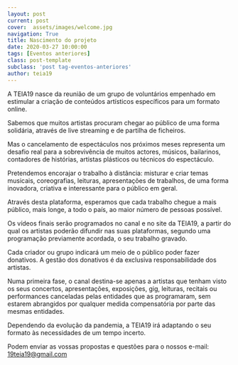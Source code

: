 ```yaml
---
layout: post
current: post
cover:  assets/images/welcome.jpg
navigation: True
title: Nascimento do projeto
date: 2020-03-27 10:00:00
tags: [Eventos anteriores]
class: post-template
subclass: 'post tag-eventos-anteriores'
author: teia19
---
```


A TEIA19 nasce da reunião de um grupo de voluntários empenhado em estimular a criação de conteúdos artísticos específicos para um formato online.

Sabemos que muitos artistas procuram chegar ao público de uma forma solidária, através de live streaming e de partilha de ficheiros.

Mas o cancelamento de espectáculos nos próximos meses representa um desafio real para a sobrevivência de muitos actores, músicos, bailarinos, contadores de histórias, artistas plásticos ou técnicos do espectáculo.

Pretendemos encorajar o trabalho à distância: misturar e criar temas musicais, coreografias, leituras, apresentações de trabalhos, de uma forma inovadora, criativa e interessante para o público em geral.

Através desta plataforma, esperamos que cada trabalho chegue a mais público, mais longe, a todo o país, ao maior número de pessoas possível.

Os vídeos finais serão programados no canal e no site da TEIA19, a partir do qual os artistas poderão difundir nas suas plataformas, segundo uma programação previamente acordada, o seu trabalho gravado.

Cada criador ou grupo indicará um meio de o público poder fazer donativos. A gestão dos donativos é da exclusiva responsabilidade dos artistas.

Numa primeira fase, o canal destina-se apenas a artistas que tenham visto os seus concertos, apresentações, exposições, gig, leituras, recitais ou performances canceladas pelas entidades que as programaram, sem estarem abrangidos por qualquer medida compensatória por parte das mesmas entidades.

Dependendo da evolução da pandemia, a TEIA19 irá adaptando o seu formato às necessidades de um tempo incerto.

Podem enviar as vossas propostas e questões para o nossos e-mail: <a href = "mailto: 19teia19@gmail.com">19teia19@gmail.com</a>